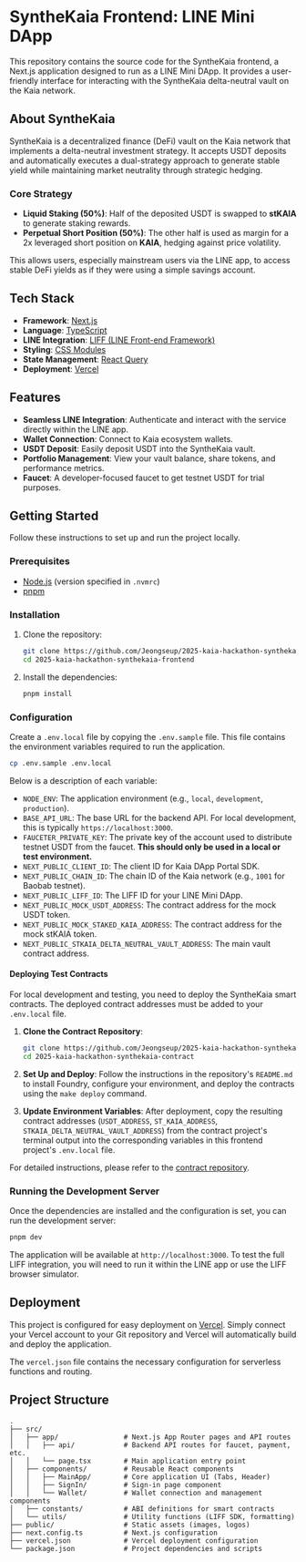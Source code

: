 # SyntheKaia Frontend: LINE Mini DApp

This repository contains the source code for the SyntheKaia frontend, a Next.js application designed to run as a LINE Mini DApp. It provides a user-friendly interface for interacting with the SyntheKaia delta-neutral vault on the Kaia network.

## About SyntheKaia

SyntheKaia is a decentralized finance (DeFi) vault on the Kaia network that implements a delta-neutral investment strategy. It accepts USDT deposits and automatically executes a dual-strategy approach to generate stable yield while maintaining market neutrality through strategic hedging.

### Core Strategy
- **Liquid Staking (50%)**: Half of the deposited USDT is swapped to **stKAIA** to generate staking rewards.
- **Perpetual Short Position (50%)**: The other half is used as margin for a 2x leveraged short position on **KAIA**, hedging against price volatility.

This allows users, especially mainstream users via the LINE app, to access stable DeFi yields as if they were using a simple savings account.

## Tech Stack

- **Framework**: [Next.js](https://nextjs.org/)
- **Language**: [TypeScript](https://www.typescriptlang.org/)
- **LINE Integration**: [LIFF (LINE Front-end Framework)](https://developers.line.biz/en/docs/liff/)
- **Styling**: [CSS Modules](https://github.com/css-modules/css-modules)
- **State Management**: [React Query](https://tanstack.com/query/latest)
- **Deployment**: [Vercel](https://vercel.com/)

## Features

- **Seamless LINE Integration**: Authenticate and interact with the service directly within the LINE app.
- **Wallet Connection**: Connect to Kaia ecosystem wallets.
- **USDT Deposit**: Easily deposit USDT into the SyntheKaia vault.
- **Portfolio Management**: View your vault balance, share tokens, and performance metrics.
- **Faucet**: A developer-focused faucet to get testnet USDT for trial purposes.

## Getting Started

Follow these instructions to set up and run the project locally.

### Prerequisites

- [Node.js](https://nodejs.org/en) (version specified in `.nvmrc`)
- [pnpm](https://pnpm.io/installation)

### Installation

1.  Clone the repository:
    ```bash
    git clone https://github.com/Jeongseup/2025-kaia-hackathon-synthekaia-frontend.git
    cd 2025-kaia-hackathon-synthekaia-frontend
    ```

2.  Install the dependencies:
    ```bash
    pnpm install
    ```

### Configuration

Create a `.env.local` file by copying the `.env.sample` file. This file contains the environment variables required to run the application.

```bash
cp .env.sample .env.local
```

Below is a description of each variable:

-   `NODE_ENV`: The application environment (e.g., `local`, `development`, `production`).
-   `BASE_API_URL`: The base URL for the backend API. For local development, this is typically `https://localhost:3000`.
-   `FAUCETER_PRIVATE_KEY`: The private key of the account used to distribute testnet USDT from the faucet. **This should only be used in a local or test environment.**
-   `NEXT_PUBLIC_CLIENT_ID`: The client ID for Kaia DApp Portal SDK.
-   `NEXT_PUBLIC_CHAIN_ID`: The chain ID of the Kaia network (e.g., `1001` for Baobab testnet).
-   `NEXT_PUBLIC_LIFF_ID`: The LIFF ID for your LINE Mini DApp.
-   `NEXT_PUBLIC_MOCK_USDT_ADDRESS`: The contract address for the mock USDT token.
-   `NEXT_PUBLIC_MOCK_STAKED_KAIA_ADDRESS`: The contract address for the mock stKAIA token.
-   `NEXT_PUBLIC_STKAIA_DELTA_NEUTRAL_VAULT_ADDRESS`: The main vault contract address.

#### Deploying Test Contracts

For local development and testing, you need to deploy the SyntheKaia smart contracts. The deployed contract addresses must be added to your `.env.local` file.

1.  **Clone the Contract Repository**:
    ```bash
    git clone https://github.com/Jeongseup/2025-kaia-hackathon-synthekaia-contract.git
    cd 2025-kaia-hackathon-synthekaia-contract
    ```

2.  **Set Up and Deploy**:
    Follow the instructions in the repository's `README.md` to install Foundry, configure your environment, and deploy the contracts using the `make deploy` command.

3.  **Update Environment Variables**:
    After deployment, copy the resulting contract addresses (`USDT_ADDRESS`, `ST_KAIA_ADDRESS`, `STKAIA_DELTA_NEUTRAL_VAULT_ADDRESS`) from the contract project's terminal output into the corresponding variables in this frontend project's `.env.local` file.

For detailed instructions, please refer to the [contract repository](https://github.com/Jeongseup/2025-kaia-hackathon-synthekaia-contract).

### Running the Development Server

Once the dependencies are installed and the configuration is set, you can run the development server:

```bash
pnpm dev
```

The application will be available at `http://localhost:3000`. To test the full LIFF integration, you will need to run it within the LINE app or use the LIFF browser simulator.

## Deployment

This project is configured for easy deployment on [Vercel](https://vercel.com/). Simply connect your Vercel account to your Git repository and Vercel will automatically build and deploy the application.

The `vercel.json` file contains the necessary configuration for serverless functions and routing.

## Project Structure

```
.
├── src/
│   ├── app/                # Next.js App Router pages and API routes
│   │   ├── api/            # Backend API routes for faucet, payment, etc.
│   │   └── page.tsx        # Main application entry point
│   ├── components/         # Reusable React components
│   │   ├── MainApp/        # Core application UI (Tabs, Header)
│   │   ├── SignIn/         # Sign-in page component
│   │   └── Wallet/         # Wallet connection and management components
│   ├── constants/          # ABI definitions for smart contracts
│   └── utils/              # Utility functions (LIFF SDK, formatting)
├── public/                 # Static assets (images, logos)
├── next.config.ts          # Next.js configuration
├── vercel.json             # Vercel deployment configuration
└── package.json            # Project dependencies and scripts
```
